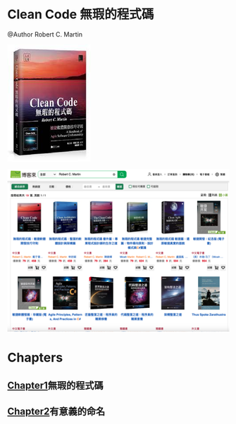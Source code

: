 # Clean Code 無瑕的程式碼
@Author Robert C. Martin 

![image](https://github.com/bensnows/Readings/blob/main/CleanCode/book.jpeg)

![image](https://github.com/bensnows/Readings/blob/main/CleanCode/publications.png)

# Chapters
## [Chapter1](https://github.com/bensnows/Readings/blob/main/CleanCode/Chapter1.md)無瑕的程式碼
## [Chapter2](https://github.com/bensnows/Readings/blob/main/CleanCode/Chapter2.md)有意義的命名